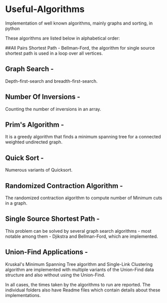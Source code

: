 Useful-Algorithms
=====================

Implementation of well known algorithms, mainly graphs and sorting,  in python

These algorithms are listed below in alphabetical order:

##All Pairs Shortest Path - 
Bellman-Ford, the algorithm for single source shortest path is used in a loop over all vertices.


## Graph Search - 
Depth-first-search and breadth-first-search.

## Number Of Inversions - 
Counting the number of inversions in an array. 

## Prim's Algorithm - 
It is a greedy algorithm that finds a minimum spanning tree for a connected weighted undirected graph.

## Quick Sort - 
Numerous variants of Quicksort.

## Randomized Contraction Algorithm - 
The randomized contraction algorithm to compute number of Minimum cuts in a graph.

## Single Source Shortest Path - 
This problem can be solved by several graph search algorithms - most notable among them - Djikstra and Bellman-Ford, which are implemented. 

## Union-Find Applications - 
Kruskal's Minimum Spanning Tree algorithm and Single-Link Clustering algorithm are implemented with multiple variants of the Union-Find data structure and also without using the Union-Find.

In all cases, the times taken by the algorithms to run are reported. The individual folders also have Readme files which contain details about these implementations.
